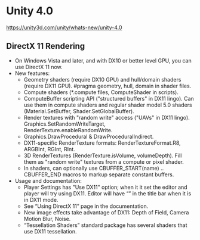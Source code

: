 # Unity 4.0
https://unity3d.com/unity/whats-new/unity-4.0

## DirectX 11 Rendering

<ul>
<li>On Windows Vista and later, and with DX10 or better level GPU, you can use DirectX 11 now.</li>
<li>New features: 
<ul>
<li>Geometry shaders (require DX10 GPU) and hull/domain shaders (require DX11 GPU). #pragma geometry, hull, domain in shader files.</li>
<li>Compute shaders (*.compute files, ComputeShader in scripts).</li>
<li>ComputeBuffer scripting API ("structured buffers" in DX11 lingo). Can use them in compute shaders and regular shader model 5.0 shaders (Material.SetBuffer, Shader.SetGlobalBuffer).</li>
<li>Render textures with "random write" access ("UAVs" in DX11 lingo). Graphics.SetRandomWriteTarget, RenderTexture.enableRandomWrite.</li>
<li>Graphics.DrawProcedural &amp; DrawProceduralIndirect.</li>
<li>DX11-specific RenderTexture formats: RenderTextureFormat.R8, ARGBInt, RGInt, RInt.</li>
<li>3D RenderTextures (RenderTexture.isVolume, volumeDepth). Fill them as "random write" textures from a compute or pixel shader.</li>
<li>In shaders, can optionally use CBUFFER_START(name) .. CBUFFER_END macros to markup separate constant buffers.</li>
</ul></li>
<li>Usage and documentation: 
<ul>
<li>Player Settings has "Use DX11" option; when it it set the editor and player will try using DX11. Editor will have “” in the title bar when it is in DX11 mode.</li>
<li>See “Using DirectX 11” page in the documentation.</li>
<li>New image effects take advantage of DX11: Depth of Field, Camera Motion Blur, Noise.</li>
<li>“Tessellation Shaders” standard package has several shaders that use DX11 tessellation.</li>
</ul></li>
</ul>
